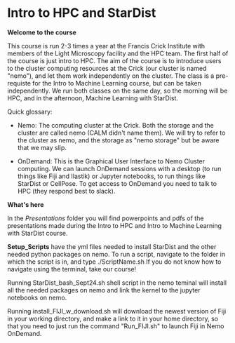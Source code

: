 # Intro to HPC and StarDist

__Welcome to the course__

This course is run 2-3 times a year at the Francis Crick Institute with members of the Light Microscopy facility and the HPC team. 
The first half of the course is just intro to HPC. The aim of the course is to introduce users to the cluster computing resources at the Crick (our cluster is named "nemo"), and let them work independently on the cluster. The class is a pre-requiste for the Intro to Machine Learning course, but can be taken independently.  We run both classes on the same day, so the morning will be HPC, and in the afternoon, Machine Learning with StarDist. 

Quick glossary:
* Nemo: The computing cluster at the Crick. Both the storage and the cluster are called nemo (CALM didn't name them). We will try to refer to the cluster as nemo, and the storage as "nemo storage" but be aware that we may slip.

* OnDemand: This is the Graphical User Interface to Nemo Cluster computing. We can launch OnDemand sessions with a desktop (to run things like Fiji and Ilastik) or Jupyter notebooks, to run things like StarDist or CellPose.  To get access to OnDemand you need to talk to HPC (they respond best to slack).




__What's here__

In the _Presentations_ folder you will find powerpoints and pdfs of the presentations made during the Intro to HPC and Intro to Machine Learning with StarDist course.

__Setup_Scripts__ have the yml files needed to install StarDist and the other needed python packages on nemo. To run a script, navigate to the folder in which the script is in, and type ./ScriptName.sh  If you do not know how to navigate using the terminal, take our course!

Running StarDist_bash_Sept24.sh shell script in the nemo teminal will install all the needed packages on nemo and link the kernel to the jupyter notebooks on nemo.

Running install_FIJI_w_download.sh will download the newest version of Fiji in your working directory, and make a link to it in your home directory, so that you need to just run the command "Run_FIJI.sh" to launch Fiji in Nemo OnDemand.
